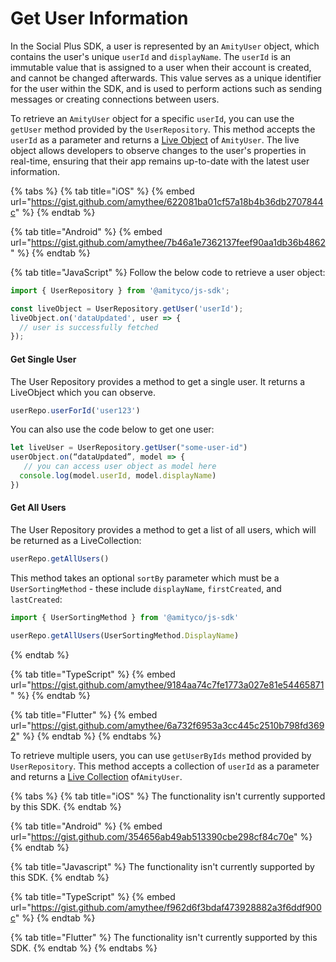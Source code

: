 # Get User Information

In the Social Plus SDK, a user is represented by an `AmityUser` object, which contains the user's unique `userId` and `displayName`. The `userId` is an immutable value that is assigned to a user when their account is created, and cannot be changed afterwards. This value serves as a unique identifier for the user within the SDK, and is used to perform actions such as sending messages or creating connections between users.

To retrieve an `AmityUser` object for a specific `userId`, you can use the `getUser` method provided by the `UserRepository`. This method accepts the `userId` as a parameter and returns a [Live Object](../live-objects-collections/) of `AmityUser`. The live object allows developers to observe changes to the user's properties in real-time, ensuring that their app remains up-to-date with the latest user information.

{% tabs %}
{% tab title="iOS" %}
{% embed url="https://gist.github.com/amythee/622081ba01cf57a18b4b36db2707844c" %}
{% endtab %}

{% tab title="Android" %}
{% embed url="https://gist.github.com/amythee/7b46a1e7362137feef90aa1db36b4862" %}
{% endtab %}

{% tab title="JavaScript" %}
Follow the below code to retrieve a user object:

```javascript
import { UserRepository } from '@amityco/js-sdk';

const liveObject = UserRepository.getUser('userId');
liveObject.on('dataUpdated', user => {
  // user is successfully fetched
});
```

####

#### Get Single User

The User Repository provides a method to get a single user. It returns a LiveObject which you can observe.

```javascript
userRepo.userForId('user123')
```

You can also use the code below to get one user:

```typescript
let liveUser = UserRepository.getUser("some-user-id")
userObject.on(“dataUpdated”, model => {
   // you can access user object as model here
  console.log(model.userId, model.displayName)
})
```

####

#### Get All Users

The User Repository provides a method to get a list of all users, which will be returned as a LiveCollection:

```javascript
userRepo.getAllUsers()
```

This method takes an optional `sortBy` parameter which must be a `UserSortingMethod` - these include `displayName`, `firstCreated`, and `lastCreated`:

```javascript
import { UserSortingMethod } from '@amityco/js-sdk'

userRepo.getAllUsers(UserSortingMethod.DisplayName)
```


{% endtab %}

{% tab title="TypeScript" %}
{% embed url="https://gist.github.com/amythee/9184aa74c7fe1773a027e81e54465871" %}
{% endtab %}

{% tab title="Flutter" %}
{% embed url="https://gist.github.com/amythee/6a732f6953a3cc445c2510b798fd3692" %}
{% endtab %}
{% endtabs %}

To retrieve multiple users, you can use `getUserByIds` method provided by `UserRepository`. This method accepts a collection of `userId` as a parameter and returns a [Live Collection](../live-objects-collections/) of`AmityUser`.&#x20;

{% tabs %}
{% tab title="iOS" %}
The functionality isn't currently supported by this SDK.
{% endtab %}

{% tab title="Android" %}
{% embed url="https://gist.github.com/354656ab49ab513390cbe298cf84c70e" %}
{% endtab %}

{% tab title="Javascript" %}
The functionality isn't currently supported by this SDK.
{% endtab %}

{% tab title="TypeScript" %}
{% embed url="https://gist.github.com/amythee/f962d6f3bdaf473928882a3f6ddf900c" %}
{% endtab %}

{% tab title="Flutter" %}
The functionality isn't currently supported by this SDK.
{% endtab %}
{% endtabs %}
